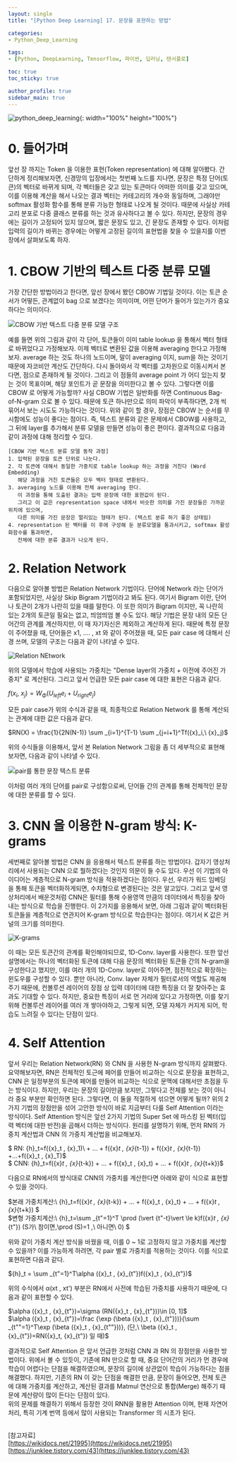 ```yaml
---
layout: single
title: "[Python Deep Learning] 17. 문장을 표현하는 방법"

categories:
- Python_Deep_Learning

tags:
- [Python, DeepLearning, Tensorflow, 파이썬, 딥러닝, 텐서플로]

toc: true
toc_sticky: true

author_profile: true
sidebar_main: true
---
```


![python_deep_learning](/assets/images/blog_template/tensorflow.jpg){: width="100%" height="100%"}

# 0. 들어가며
앞선 장 까지는 Token 을 이용한 표현(Token representation) 에 대해 알아봤다. 간단하게 정리해보자면, 신경망의 입장에서는 첫번째 노드를 지나면, 문장은 특정 단어(토큰)의 벡터로 바뀌게 되며, 각 벡터들은 갖고 있는 토큰마다 어떠한 의미를 갖고 있으며, 이를 이용해 계산을 해서 나오는 결과 벡터는 카테고리의 개수와 동일하며, 그래야만 softmax 활성화 함수를 통해 분류 가능한 형태로 나오게 될 것이다. 때문에 사실상 카테고리 분포로 다중 클래스 분류를 하는 것과 유사하다고 볼 수 있다.
하지만, 문장의 경우에는 길이가 고정되어 있지 않으며, 짧은 문장도 있고, 긴 문장도 존재할 수 있다. 이처럼 입력의 길이가 바뀌는 경우에는 어떻게 고정된 길이의 표현법을 찾을 수 있을지를 이번 장에서 살펴보도록 하자.

# 1. CBOW 기반의 텍스트 다중 분류 모델
가장 간단한 방법이라고 한다면, 앞선 장에서 봤던 CBOW 기법일 것이다. 이는 토큰 순서가 어떻든, 관계없이 bag 으로 보겠다는 의미이며, 어떤 단어가 들어가 있는가가 중요하다는 의미이다.

![CBOW 기반 텍스트 다중 분류 모델 구조](/images/2022-04-06-python_deep_learning-chapter17-represent_sentences/1_cbow_text_multi_classification.jpg)

예를 들면 위의 그림과 같이 각 단어, 토큰들이 이미 table lookup 을 통해서 벡터 형태로 바뀌었다고 가정해보자. 이제 벡터로 변환된 값을 이용해 averaging 한다고 가정해보자. average 하는 것도 하나의 노드이며, 말이 averaging 이지, sum을 하는 것이기 때문에 자코비안 계산도 간단하다.  다시 돌아와서 각 벡터를 고차원으로 이동시켜서 본다면, 점으로 존재하게 될 것이다. 그리고 이 점들의 average point 가 어디 있는지 찾는 것이 목표이며, 해당 포인트가 곧 문장을 의미한다고 볼 수 있다.
그렇다면 이를 CBOW 로 어떻게 가능할까? 사실 CBOW 기법은 일반화를 하면 Continuous Bag-of-N-gram 으로 볼 수 있다. 때문에 토큰 하나만으로 의미 파악이 부족하다면, 2개 씩 묶어서 보는 시도도 가능하다는 것이다.
위와 같이 할 경우, 장점은 CBOW 는 순서를 무시함에도 성능이 좋다는 점이다. 즉, 텍스트 분류와 같은 문제에서 CBOW를 사용하고, 그 뒤에 layer를 추가해서 분류 모델을 만들면 성능이 좋은 편이다.
결과적으로 다음과 같이 과정에 대해 정리할 수 있다.

```
[CBOW 기반 텍스트 분류 모델 동작 과정]
1. 입력된 문장을 토큰 단위로 나눈다.
2. 각 토큰에 대해서 동일한 가중치로 table lookup 하는 과정을 거친다 (Word Embedding)
   해당 과정을 거친 토큰들은 모두 벡터 형태로 변환된다.
3. averaging 노드를 이용해 전체 averaging 한다.
   이 과정을 통해 도출된 결과는 입력 문장에 대한 표현값이 된다.
   그리고 이 값은 representation space 내에서 비슷한 의미를 가진 문장들은 가까운 위치에 있으며,
   다른 의미를 가진 문장은 멀리있는 형태가 된다. (텍스트 분류 하기 좋은 상태임)
4. representation 된 벡터를 이 후에 구성해 둔 분류모델을 통과시키고, softmax 활성화함수를 통과하면,
   전체에 대한 분류 결과가 나오게 된다.
```

# 2. Relation Network
다음으로 알아볼 방법은 Relation Network 기법이다. 단어에 Network 라는 단어가 포함되었지만, 사실상 Skip Bigram 기법이라고 봐도 된다. 여기서 Bigram 이란, 단어나 토큰이 2개가 나란히 있을 때를 말한다. 이 또한 의미가 Bigram 이지만, 꼭 나란히 있는 2개의 토큰일 필요는 없고, 띄엄띄엄 볼 수도 있다.
해당 기법은 문장 내의 모든 단어간의 관계를 계산하지만, 이 때 자기자신은 제외하고 계산하게 된다. 때문에 특정 문장이 주어졌을 때, 단어들은 x1, .... , xt 와 같이 주어졌을 때, 모든 pair case 에 대해서 신경 쓰며, 모델의 구조는 다음과 같이 나타낼 수 있다.

![Relation NEtwork](/images/2022-04-06-python_deep_learning-chapter17-represent_sentences/2_relation_network.jpg)

위의 모델에서 학습에 사용되는 가중치는 "Dense layer의 가중치 + 이전에 주어진 가중치" 로 계산된다. 그리고 앞서 언급한 모든 pair case 에 대한 표현은 다음과 같다.

$f({x}_i,\ {x}_j) = W_{\Phi }({U}_{left} e_i + {U}_{right} e_j)$ <br>

모든 pair case가 위의 수식과 같을 때, 최종적으로 Relation Network 를 통해 계산되는 관계에 대한 값은 다음과 같다.

$RN(X) = \frac{1}{2N(N-1)} \sum _{i=1}^{T-1} \sum _{j=i+1}^Tf({x}_i,\ {x}_j)$ <br>

위의 수식들을 이용해서, 앞서 본 Relation Network 그림을 좀 더 세부적으로 표현해보자면, 다음과 같이 나타낼 수 있다.

![pair를 통한 문장 텍스트 분류](/images/2022-04-06-python_deep_learning-chapter17-represent_sentences/3_multi-pair_classification.jpg)

이처럼 여러 개의 단어를 pair로 구성함으로써, 단어들 간의 관계를 통해 전체적인 문장에 대한 분류를 할 수 있다.

# 3. CNN 을 이용한 N-gram 방식: K-grams
세번째로 알아볼 방법은 CNN 을 응용해서 텍스트 분류를 하는 방법이다. 갑자기 영상처리에서 사용되는 CNN 으로 뭘하겠다는 것인지 의문이 들 수도 있다.
우선 이 기법의 아이디어는 계층적으로 N-gram 방식을 적용하겠다는 점이다. 우선, 우리가 워드 임베딩을 통해 토큰을 벡터화하게되면, 수치형으로 변경된다는 것은 알고있다. 그리고 앞서 영상처리에서 배운것처럼 CNN은 필터를 통해 수용영역 만큼의 데이터에서 특징을 찾아내는 방식으로 학습을 진행한다. 이 2가지를 응용해서 보면, 아래 그림과 같이 벡터화된 토큰들을 계층적으로 연관지어 K-gram 방식으로 학습한다는 점이다. 여기서 K 값은 커널의 크기를 의미한다.

![K-grams](/images/2022-04-06-python_deep_learning-chapter17-represent_sentences/4_k_grams.jpg)

이 때는 모든 토큰간의 관계를 확인해야되므로, 1D-Conv. layer를 사용한다.  또한 앞선 설명에서는 하나의 벡터화된 토큰에  대해 다음 문장의 벡터화된 토큰들 간의 N-gram을 구성한다고 했지만, 이를 여러 개의 1D-Conv. layer로 이어주면, 점진적으로 확장하는 윈도우를 구성할 수 있다. 뿐만 아니라, Conv. layer 자체가 필터로서의 역할도 제공해주기 때문에, 컨볼루션 레이어의 장점 상 입력 데이터에 대한 특징을 더 잘 찾아주는 효과도 기대할 수 있다.
하지만, 중요한 특징이 서로 먼 거리에 있다고 가정하면, 이를 찾기 위해 컨볼루션 레이어를 여러 개 쌓아야하고, 그렇게 되면, 모델 자체가 커지게 되어, 학습도 느려질 수 있다는 단점이 있다.

# 4. Self Attention
앞서 우리는 Relation Network(RN) 와 CNN 을 사용한 N-gram 방식까지 살펴봤다. 요약해보자면, RN은 전체적인 토근에 페어를 만들어 비교하는 식으로 문장을 표현하고, CNN 은 일정부분의 토큰에 페어를 만들어 비교하는 식으로 문맥에 대해서만 초점을 두는 방식이다. 하지만, 우리는 문장의 길이만큼 보지만, 그렇다고 전체를 보는 것이 아니라 중요 부분만 확인하면 된다. 그렇다면, 이 둘을 적절하게 섞으면 어떻게 될까?
위의 2가지 기법의 장점만을 섞어 고안한 방식이 바로 지금부터 다룰 Self Attention 이라는 방식이다. Self Attention 방식은 앞선 2가지 기법의 Super Set 에 마스킹 된 벡터(입력 벡터에 대한 반전)을 곱해서 더하는 방식이다. 원리를 설명하기 위해, 먼저 RN의 가중치 계산법과 CNN 의 가중치 계산법을 비교해보자.

$ RN: {h}_t=f({x}_t , {x}_1)\ + ... + f({x}_t , {x}_{t-1}) + f({x}_t , {x}_{t-1}) +...+f({x}_t , {x}_T)$ <br>
$ CNN: {h}_t=f({x}_t , {x}_{t-k}) + ... + f({x}_t , {x}_t) + ... + f({x}_t , {x}_{t+k})$ <br>

다음으로 RN에서의 방식대로 CNN의 가중치를 계산한다면 아래와 같이 식으로 표현할 수 있을 것이다. <br>

$본래 가중치계산:\ {h}_t=f({x}_t , {x}_{t-k}) + ... + f({x}_t , {x}_t) + ... + f({x}_t , {x}_{t+k}) $ <br>
$변형 가중치계산:\ {h}_t=\sum _{t"=1}^T \prod (\vert {t"-t}\vert \le k)f({x}_t , {x}_{t"}) (S가\ 참이면,\prod (S)=1 ,\ 아니면\ 0) $ <br>

위와 같이 가중치 계산 방식을 바꿨을 때, 이를 0 ~ 1로 고정하지 않고 가중치를 계산할 수 있을까? 이를 가능하게 하려면, 각 pair 별로 가중치를 적용하는 것이다. 이를 식으로 표현하면 다음과 같다.<br>

${h}_t = \sum _{t"=1}^T\alpha ({x}_t , {x}_{t"})f({x}_t , {x}_{t"})$ <br>

위의 수식에서 α(xt , xt') 부분은 RN에서 사전에 학습된 가중치를 사용하기 때문에, 다음과 같이 표현할 수 있다.<br>

$\alpha ({x}_t , {x}_{t"})=\sigma (RN({x}_t , {x}_{t"}))\in [0, 1]$ <br>
$\alpha ({x}_t , {x}_{t"})=\frac {\exp (\beta ({x}_t , {x}_{t"}))}{\sum _{t""=1}^T\exp (\beta ({x}_t , {x}_{t""}))}, (단,\ \beta ({x}_t , {x}_{t"})=RN({x}_t, {x}_{t"}) 일 때)$ <br>

결과적으로 Self Attention 은 앞서 언급한  것처럼 CNN 과 RN 의 장점만을 사용한 방법이다. 위에서 볼 수 있듯이, 기존에 RN 만으로 할 때, 중요 단어간의 거리가 먼 경우에 학습이 어렵다는 단점을 해결하였으며, 문장의 길이에 상관없이 학습이 가능하다는 점을 해결했다. 하지만, 기존의 RN 이 갖는 단점을 해결한 만큼, 문장이 들어오면,  전체 토큰에 대해 가중치를 계산하고, 계산된 결과를 Matmul 연산으로 통합(Merge) 해주기 때문에 계산량이 많이 든다는 단점이 있다.<br>
위의 문제를 해결하기 위해서 등장한 것이 RNN을 활용한 Attention 이며, 현재 자연어 처리, 특히 기계 번역 등에서 많이 사용되는 Transformer 의 시초가 된다.<br><br>

[참고자료]<br>
[https://wikidocs.net/21995](https://wikidocs.net/21995)
[https://junklee.tistory.com/43](https://junklee.tistory.com/43)







